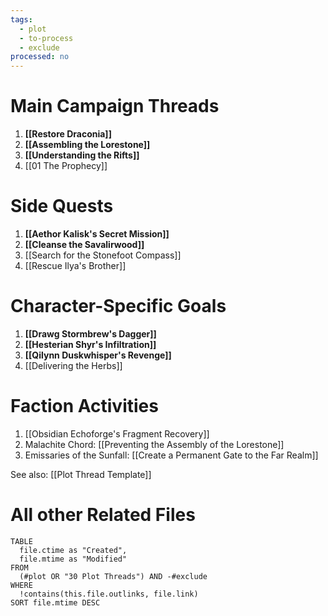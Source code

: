 ```yaml
---
tags:
  - plot
  - to-process
  - exclude
processed: no
---
```


# Main Campaign Threads
1. **[[Restore Draconia]]**
2. **[[Assembling the Lorestone]]**
3. **[[Understanding the Rifts]]**
4. [[01 The Prophecy]]

# Side Quests
1. **[[Aethor Kalisk's Secret Mission]]**
2. **[[Cleanse the Savalirwood]]**
3. [[Search for the Stonefoot Compass]]
4. [[Rescue Ilya's Brother]]

# Character-Specific Goals
1. **[[Drawg Stormbrew's Dagger]]**
2. **[[Hesterian Shyr's Infiltration]]**
3. **[[Qilynn Duskwhisper's Revenge]]**
4. [[Delivering the Herbs]]

# Faction Activities
1. [[Obsidian Echoforge's Fragment Recovery]]
2. Malachite Chord: [[Preventing the Assembly of the Lorestone]]
3. Emissaries of the Sunfall: [[Create a Permanent Gate to the Far Realm]]

See also: [[Plot Thread Template]]

# All other Related Files
```dataview
TABLE 
  file.ctime as "Created",
  file.mtime as "Modified"
FROM 
  (#plot OR "30 Plot Threads") AND -#exclude
WHERE 
  !contains(this.file.outlinks, file.link)
SORT file.mtime DESC
```
